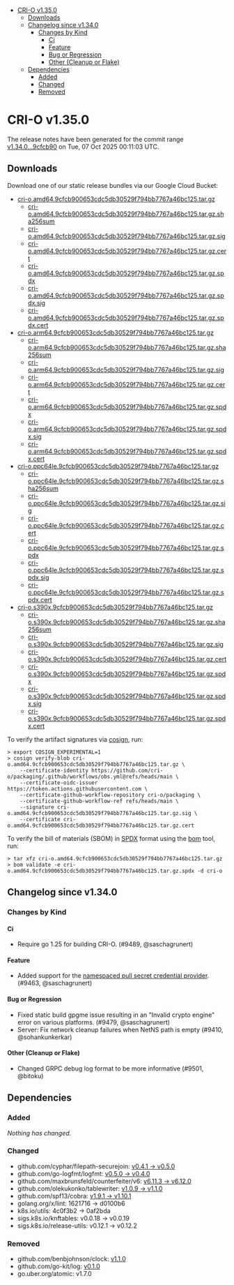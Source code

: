 - [CRI-O v1.35.0](#cri-o-v1350)
  - [Downloads](#downloads)
  - [Changelog since v1.34.0](#changelog-since-v1340)
    - [Changes by Kind](#changes-by-kind)
      - [Ci](#ci)
      - [Feature](#feature)
      - [Bug or Regression](#bug-or-regression)
      - [Other (Cleanup or Flake)](#other-cleanup-or-flake)
  - [Dependencies](#dependencies)
    - [Added](#added)
    - [Changed](#changed)
    - [Removed](#removed)

# CRI-O v1.35.0

The release notes have been generated for the commit range
[v1.34.0...9cfcb90](https://github.com/cri-o/cri-o/compare/v1.34.0...v1.35.0) on Tue, 07 Oct 2025 00:11:03 UTC.

## Downloads

Download one of our static release bundles via our Google Cloud Bucket:

- [cri-o.amd64.9cfcb900653cdc5db30529f794bb7767a46bc125.tar.gz](https://storage.googleapis.com/cri-o/artifacts/cri-o.amd64.9cfcb900653cdc5db30529f794bb7767a46bc125.tar.gz)
  - [cri-o.amd64.9cfcb900653cdc5db30529f794bb7767a46bc125.tar.gz.sha256sum](https://storage.googleapis.com/cri-o/artifacts/cri-o.amd64.9cfcb900653cdc5db30529f794bb7767a46bc125.tar.gz.sha256sum)
  - [cri-o.amd64.9cfcb900653cdc5db30529f794bb7767a46bc125.tar.gz.sig](https://storage.googleapis.com/cri-o/artifacts/cri-o.amd64.9cfcb900653cdc5db30529f794bb7767a46bc125.tar.gz.sig)
  - [cri-o.amd64.9cfcb900653cdc5db30529f794bb7767a46bc125.tar.gz.cert](https://storage.googleapis.com/cri-o/artifacts/cri-o.amd64.9cfcb900653cdc5db30529f794bb7767a46bc125.tar.gz.cert)
  - [cri-o.amd64.9cfcb900653cdc5db30529f794bb7767a46bc125.tar.gz.spdx](https://storage.googleapis.com/cri-o/artifacts/cri-o.amd64.9cfcb900653cdc5db30529f794bb7767a46bc125.tar.gz.spdx)
  - [cri-o.amd64.9cfcb900653cdc5db30529f794bb7767a46bc125.tar.gz.spdx.sig](https://storage.googleapis.com/cri-o/artifacts/cri-o.amd64.9cfcb900653cdc5db30529f794bb7767a46bc125.tar.gz.spdx.sig)
  - [cri-o.amd64.9cfcb900653cdc5db30529f794bb7767a46bc125.tar.gz.spdx.cert](https://storage.googleapis.com/cri-o/artifacts/cri-o.amd64.9cfcb900653cdc5db30529f794bb7767a46bc125.tar.gz.spdx.cert)
- [cri-o.arm64.9cfcb900653cdc5db30529f794bb7767a46bc125.tar.gz](https://storage.googleapis.com/cri-o/artifacts/cri-o.arm64.9cfcb900653cdc5db30529f794bb7767a46bc125.tar.gz)
  - [cri-o.arm64.9cfcb900653cdc5db30529f794bb7767a46bc125.tar.gz.sha256sum](https://storage.googleapis.com/cri-o/artifacts/cri-o.arm64.9cfcb900653cdc5db30529f794bb7767a46bc125.tar.gz.sha256sum)
  - [cri-o.arm64.9cfcb900653cdc5db30529f794bb7767a46bc125.tar.gz.sig](https://storage.googleapis.com/cri-o/artifacts/cri-o.arm64.9cfcb900653cdc5db30529f794bb7767a46bc125.tar.gz.sig)
  - [cri-o.arm64.9cfcb900653cdc5db30529f794bb7767a46bc125.tar.gz.cert](https://storage.googleapis.com/cri-o/artifacts/cri-o.arm64.9cfcb900653cdc5db30529f794bb7767a46bc125.tar.gz.cert)
  - [cri-o.arm64.9cfcb900653cdc5db30529f794bb7767a46bc125.tar.gz.spdx](https://storage.googleapis.com/cri-o/artifacts/cri-o.arm64.9cfcb900653cdc5db30529f794bb7767a46bc125.tar.gz.spdx)
  - [cri-o.arm64.9cfcb900653cdc5db30529f794bb7767a46bc125.tar.gz.spdx.sig](https://storage.googleapis.com/cri-o/artifacts/cri-o.arm64.9cfcb900653cdc5db30529f794bb7767a46bc125.tar.gz.spdx.sig)
  - [cri-o.arm64.9cfcb900653cdc5db30529f794bb7767a46bc125.tar.gz.spdx.cert](https://storage.googleapis.com/cri-o/artifacts/cri-o.arm64.9cfcb900653cdc5db30529f794bb7767a46bc125.tar.gz.spdx.cert)
- [cri-o.ppc64le.9cfcb900653cdc5db30529f794bb7767a46bc125.tar.gz](https://storage.googleapis.com/cri-o/artifacts/cri-o.ppc64le.9cfcb900653cdc5db30529f794bb7767a46bc125.tar.gz)
  - [cri-o.ppc64le.9cfcb900653cdc5db30529f794bb7767a46bc125.tar.gz.sha256sum](https://storage.googleapis.com/cri-o/artifacts/cri-o.ppc64le.9cfcb900653cdc5db30529f794bb7767a46bc125.tar.gz.sha256sum)
  - [cri-o.ppc64le.9cfcb900653cdc5db30529f794bb7767a46bc125.tar.gz.sig](https://storage.googleapis.com/cri-o/artifacts/cri-o.ppc64le.9cfcb900653cdc5db30529f794bb7767a46bc125.tar.gz.sig)
  - [cri-o.ppc64le.9cfcb900653cdc5db30529f794bb7767a46bc125.tar.gz.cert](https://storage.googleapis.com/cri-o/artifacts/cri-o.ppc64le.9cfcb900653cdc5db30529f794bb7767a46bc125.tar.gz.cert)
  - [cri-o.ppc64le.9cfcb900653cdc5db30529f794bb7767a46bc125.tar.gz.spdx](https://storage.googleapis.com/cri-o/artifacts/cri-o.ppc64le.9cfcb900653cdc5db30529f794bb7767a46bc125.tar.gz.spdx)
  - [cri-o.ppc64le.9cfcb900653cdc5db30529f794bb7767a46bc125.tar.gz.spdx.sig](https://storage.googleapis.com/cri-o/artifacts/cri-o.ppc64le.9cfcb900653cdc5db30529f794bb7767a46bc125.tar.gz.spdx.sig)
  - [cri-o.ppc64le.9cfcb900653cdc5db30529f794bb7767a46bc125.tar.gz.spdx.cert](https://storage.googleapis.com/cri-o/artifacts/cri-o.ppc64le.9cfcb900653cdc5db30529f794bb7767a46bc125.tar.gz.spdx.cert)
- [cri-o.s390x.9cfcb900653cdc5db30529f794bb7767a46bc125.tar.gz](https://storage.googleapis.com/cri-o/artifacts/cri-o.s390x.9cfcb900653cdc5db30529f794bb7767a46bc125.tar.gz)
  - [cri-o.s390x.9cfcb900653cdc5db30529f794bb7767a46bc125.tar.gz.sha256sum](https://storage.googleapis.com/cri-o/artifacts/cri-o.s390x.9cfcb900653cdc5db30529f794bb7767a46bc125.tar.gz.sha256sum)
  - [cri-o.s390x.9cfcb900653cdc5db30529f794bb7767a46bc125.tar.gz.sig](https://storage.googleapis.com/cri-o/artifacts/cri-o.s390x.9cfcb900653cdc5db30529f794bb7767a46bc125.tar.gz.sig)
  - [cri-o.s390x.9cfcb900653cdc5db30529f794bb7767a46bc125.tar.gz.cert](https://storage.googleapis.com/cri-o/artifacts/cri-o.s390x.9cfcb900653cdc5db30529f794bb7767a46bc125.tar.gz.cert)
  - [cri-o.s390x.9cfcb900653cdc5db30529f794bb7767a46bc125.tar.gz.spdx](https://storage.googleapis.com/cri-o/artifacts/cri-o.s390x.9cfcb900653cdc5db30529f794bb7767a46bc125.tar.gz.spdx)
  - [cri-o.s390x.9cfcb900653cdc5db30529f794bb7767a46bc125.tar.gz.spdx.sig](https://storage.googleapis.com/cri-o/artifacts/cri-o.s390x.9cfcb900653cdc5db30529f794bb7767a46bc125.tar.gz.spdx.sig)
  - [cri-o.s390x.9cfcb900653cdc5db30529f794bb7767a46bc125.tar.gz.spdx.cert](https://storage.googleapis.com/cri-o/artifacts/cri-o.s390x.9cfcb900653cdc5db30529f794bb7767a46bc125.tar.gz.spdx.cert)

To verify the artifact signatures via [cosign](https://github.com/sigstore/cosign), run:

```console
> export COSIGN_EXPERIMENTAL=1
> cosign verify-blob cri-o.amd64.9cfcb900653cdc5db30529f794bb7767a46bc125.tar.gz \
    --certificate-identity https://github.com/cri-o/packaging/.github/workflows/obs.yml@refs/heads/main \
    --certificate-oidc-issuer https://token.actions.githubusercontent.com \
    --certificate-github-workflow-repository cri-o/packaging \
    --certificate-github-workflow-ref refs/heads/main \
    --signature cri-o.amd64.9cfcb900653cdc5db30529f794bb7767a46bc125.tar.gz.sig \
    --certificate cri-o.amd64.9cfcb900653cdc5db30529f794bb7767a46bc125.tar.gz.cert
```

To verify the bill of materials (SBOM) in [SPDX](https://spdx.org) format using the [bom](https://sigs.k8s.io/bom) tool, run:

```console
> tar xfz cri-o.amd64.9cfcb900653cdc5db30529f794bb7767a46bc125.tar.gz
> bom validate -e cri-o.amd64.9cfcb900653cdc5db30529f794bb7767a46bc125.tar.gz.spdx -d cri-o
```

## Changelog since v1.34.0

### Changes by Kind

#### Ci
 - Require go 1.25 for building CRI-O. (#9489, @saschagrunert)

#### Feature
 - Added support for the [namespaced pull secret credential provider](https://github.com/cri-o/credential-provider). (#9463, @saschagrunert)

#### Bug or Regression
 - Fixed static build gpgme issue resulting in an "Invalid crypto engine" error on various platforms. (#9479, @saschagrunert)
 - Server: Fix network cleanup failures when NetNS path is empty (#9410, @sohankunkerkar)

#### Other (Cleanup or Flake)
 - Changed GRPC debug log format to be more informative (#9501, @bitoku)

## Dependencies

### Added
_Nothing has changed._

### Changed
- github.com/cyphar/filepath-securejoin: [v0.4.1 → v0.5.0](https://github.com/cyphar/filepath-securejoin/compare/v0.4.1...v0.5.0)
- github.com/go-logfmt/logfmt: [v0.5.0 → v0.4.0](https://github.com/go-logfmt/logfmt/compare/v0.5.0...v0.4.0)
- github.com/maxbrunsfeld/counterfeiter/v6: [v6.11.3 → v6.12.0](https://github.com/maxbrunsfeld/counterfeiter/compare/v6.11.3...v6.12.0)
- github.com/olekukonko/tablewriter: [v1.0.9 → v1.1.0](https://github.com/olekukonko/tablewriter/compare/v1.0.9...v1.1.0)
- github.com/spf13/cobra: [v1.9.1 → v1.10.1](https://github.com/spf13/cobra/compare/v1.9.1...v1.10.1)
- golang.org/x/lint: 1621716 → d0100b6
- k8s.io/utils: 4c0f3b2 → 0af2bda
- sigs.k8s.io/knftables: v0.0.18 → v0.0.19
- sigs.k8s.io/release-utils: v0.12.1 → v0.12.2

### Removed
- github.com/benbjohnson/clock: [v1.1.0](https://github.com/benbjohnson/clock/tree/v1.1.0)
- github.com/go-kit/log: [v0.1.0](https://github.com/go-kit/log/tree/v0.1.0)
- go.uber.org/atomic: v1.7.0
